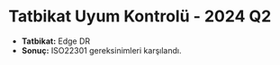 # Tatbikat Uyum Kontrolü - 2024 Q2

- **Tatbikat:** Edge DR
- **Sonuç:** ISO22301 gereksinimleri karşılandı.
